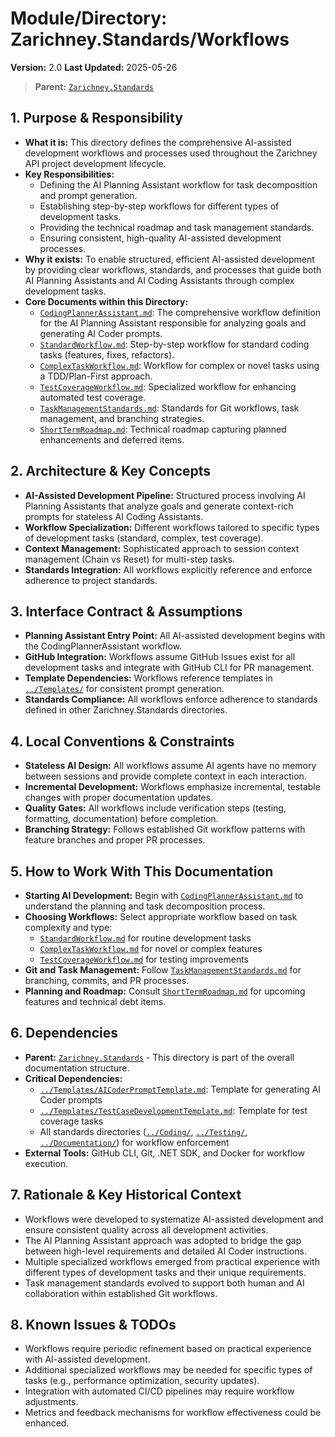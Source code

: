 # Module/Directory: Zarichney.Standards/Workflows

**Version:** 2.0
**Last Updated:** 2025-05-26

> **Parent:** [`Zarichney.Standards`](../README.md)

## 1. Purpose & Responsibility

* **What it is:** This directory defines the comprehensive AI-assisted development workflows and processes used throughout the Zarichney API project development lifecycle.
* **Key Responsibilities:**
    * Defining the AI Planning Assistant workflow for task decomposition and prompt generation.
    * Establishing step-by-step workflows for different types of development tasks.
    * Providing the technical roadmap and task management standards.
    * Ensuring consistent, high-quality AI-assisted development processes.
* **Why it exists:** To enable structured, efficient AI-assisted development by providing clear workflows, standards, and processes that guide both AI Planning Assistants and AI Coding Assistants through complex development tasks.
* **Core Documents within this Directory:**
    * [`CodingPlannerAssistant.md`](./CodingPlannerAssistant.md): The comprehensive workflow definition for the AI Planning Assistant responsible for analyzing goals and generating AI Coder prompts.
    * [`StandardWorkflow.md`](./StandardWorkflow.md): Step-by-step workflow for standard coding tasks (features, fixes, refactors).
    * [`ComplexTaskWorkflow.md`](./ComplexTaskWorkflow.md): Workflow for complex or novel tasks using a TDD/Plan-First approach.
    * [`TestCoverageWorkflow.md`](./TestCoverageWorkflow.md): Specialized workflow for enhancing automated test coverage.
    * [`TaskManagementStandards.md`](./TaskManagementStandards.md): Standards for Git workflows, task management, and branching strategies.
    * [`ShortTermRoadmap.md`](./ShortTermRoadmap.md): Technical roadmap capturing planned enhancements and deferred items.

## 2. Architecture & Key Concepts

* **AI-Assisted Development Pipeline:** Structured process involving AI Planning Assistants that analyze goals and generate context-rich prompts for stateless AI Coding Assistants.
* **Workflow Specialization:** Different workflows tailored to specific types of development tasks (standard, complex, test coverage).
* **Context Management:** Sophisticated approach to session context management (Chain vs Reset) for multi-step tasks.
* **Standards Integration:** All workflows explicitly reference and enforce adherence to project standards.

## 3. Interface Contract & Assumptions

* **Planning Assistant Entry Point:** All AI-assisted development begins with the CodingPlannerAssistant workflow.
* **GitHub Integration:** Workflows assume GitHub Issues exist for all development tasks and integrate with GitHub CLI for PR management.
* **Template Dependencies:** Workflows reference templates in [`../Templates/`](../Templates/README.md) for consistent prompt generation.
* **Standards Compliance:** All workflows enforce adherence to standards defined in other Zarichney.Standards directories.

## 4. Local Conventions & Constraints

* **Stateless AI Design:** All workflows assume AI agents have no memory between sessions and provide complete context in each interaction.
* **Incremental Development:** Workflows emphasize incremental, testable changes with proper documentation updates.
* **Quality Gates:** All workflows include verification steps (testing, formatting, documentation) before completion.
* **Branching Strategy:** Follows established Git workflow patterns with feature branches and proper PR processes.

## 5. How to Work With This Documentation

* **Starting AI Development:** Begin with [`CodingPlannerAssistant.md`](./CodingPlannerAssistant.md) to understand the planning and task decomposition process.
* **Choosing Workflows:** Select appropriate workflow based on task complexity and type:
  * [`StandardWorkflow.md`](./StandardWorkflow.md) for routine development tasks
  * [`ComplexTaskWorkflow.md`](./ComplexTaskWorkflow.md) for novel or complex features
  * [`TestCoverageWorkflow.md`](./TestCoverageWorkflow.md) for testing improvements
* **Git and Task Management:** Follow [`TaskManagementStandards.md`](./TaskManagementStandards.md) for branching, commits, and PR processes.
* **Planning and Roadmap:** Consult [`ShortTermRoadmap.md`](./ShortTermRoadmap.md) for upcoming features and technical debt items.

## 6. Dependencies

* **Parent:** [`Zarichney.Standards`](../README.md) - This directory is part of the overall documentation structure.
* **Critical Dependencies:**
    * [`../Templates/AICoderPromptTemplate.md`](../Templates/AICoderPromptTemplate.md): Template for generating AI Coder prompts
    * [`../Templates/TestCaseDevelopmentTemplate.md`](../Templates/TestCaseDevelopmentTemplate.md): Template for test coverage tasks
    * All standards directories ([`../Coding/`](../Coding/README.md), [`../Testing/`](../Testing/README.md), [`../Documentation/`](../Documentation/README.md)) for workflow enforcement
* **External Tools:** GitHub CLI, Git, .NET SDK, and Docker for workflow execution.

## 7. Rationale & Key Historical Context

* Workflows were developed to systematize AI-assisted development and ensure consistent quality across all development activities.
* The AI Planning Assistant approach was adopted to bridge the gap between high-level requirements and detailed AI Coder instructions.
* Multiple specialized workflows emerged from practical experience with different types of development tasks and their unique requirements.
* Task management standards evolved to support both human and AI collaboration within established Git workflows.

## 8. Known Issues & TODOs

* Workflows require periodic refinement based on practical experience with AI-assisted development.
* Additional specialized workflows may be needed for specific types of tasks (e.g., performance optimization, security updates).
* Integration with automated CI/CD pipelines may require workflow adjustments.
* Metrics and feedback mechanisms for workflow effectiveness could be enhanced.